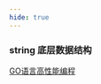 ```yaml
---
hide: true
---
```

### string 底层数据结构


[GO语言高性能编程](https://geektutu.com/post/high-performance-go.html)